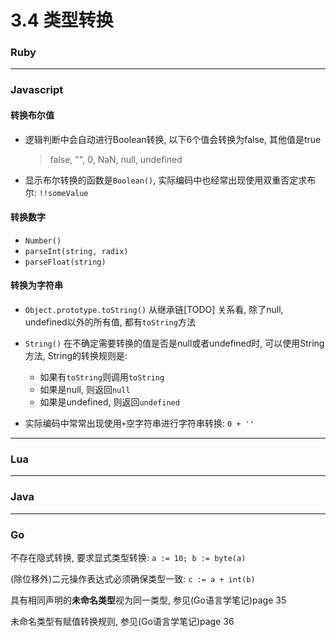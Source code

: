 # 3.4 类型转换

### Ruby

---

### Javascript

#### 转换布尔值

* 逻辑判断中会自动进行Boolean转换, 以下6个值会转换为false, 其他值是true

  > false, "", 0, NaN, null, undefined

* 显示布尔转换的函数是`Boolean()`, 实际编码中也经常出现使用双重否定求布尔: `!!someValue`

#### 转换数字

* `Number()`
* `parseInt(string, radix)`
* `parseFloat(string)`

#### 转换为字符串

* `Object.prototype.toString()` 从继承链[TODO] 关系看, 除了null, undefined以外的所有值, 都有`toString`方法

* `String()` 在不确定需要转换的值是否是null或者undefined时, 可以使用String方法, String的转换规则是:

  * 如果有`toString`则调用`toString`
  * 如果是null, 则返回`null`
  * 如果是undefined, 则返回`undefined`

* 实际编码中常常出现使用`+`空字符串进行字符串转换: `0 + ''`

---

### Lua

---

### Java

---

### Go

不存在隐式转换, 要求显式类型转换: `a := 10; b := byte(a)`

(除位移外)二元操作表达式必须确保类型一致: `c := a + int(b)`

具有相同声明的**未命名类型**视为同一类型, 参见(Go语言学笔记)page 35

未命名类型有赋值转换规则, 参见(Go语言学笔记)page 36

